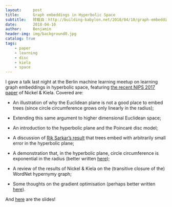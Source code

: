 ```yaml
---
layout:     post
title:      Graph embeddings in Hyperbolic Space
subtitle:   转载自：http://building-babylon.net/2018/04/10/graph-embeddings-in-hyperbolic-space/
date:       2018-04-10
author:     Benjamin
header-img: img/background0.jpg
catalog: true
tags:
    - paper
    - learning
    - disc
    - kiela
    - space
---
```


I gave a talk last night at the Berlin machine learning meetup on learning graph embeddings in hyperbolic space, featuring [the recent NIPS 2017 paper](https://papers.nips.cc/paper/7213-poincare-embeddings-for-learning-hierarchical-representations.pdf) of Nickel & Kiela. Covered are:

- An illustration of why the Euclidean plane is not a good place to embed trees (since circle circumference grows only linearly in the radius);

- Extending this same argument to higher dimensional Euclidean space;

- An introduction to the hyperbolic plane and the Poincaré disc model;

- A discussion of [Rik Sarkar’s result](https://homepages.inf.ed.ac.uk/rsarkar/papers/HyperbolicDelaunayFull.pdf) that trees embed with arbitrarily small error in the hyperbolic plane;

- A demonstration that, in the hyperbolic plane, circle circumference is exponential in the radius (better written [here](http://building-babylon.net/2018/04/10/circle-circumference-in-the-hyperbolic-plane-is-exponential-in-the-radius-a-proof-by-computer-game));

- A review of the results of Nickel & Kiela on the (transitive closure of the) WordNet hypernymy graph;

- Some thoughts on the gradient optimisation (perhaps better written [here](http://building-babylon.net/2018/04/10/gradient-optimisation-on-the-poincare-disc)).


And [here](https://drive.google.com/file/d/1YuwYdrCPl2Lk1lHhW5nsBlN5SxnHtBtK/view?usp=sharing) are the slides!

